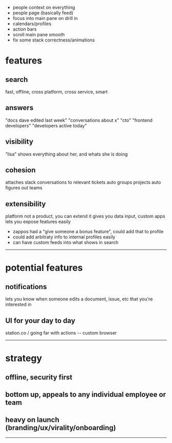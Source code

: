 - people context on everything
- people page (basically feed)
- focus into main pane on drill in
- calendars/profiles
- action bars
- scroll main pane smooth
- fix some stack correctness/animations

# features

## search
fast, offline, cross platform, cross service, smart

## answers
"docs dave edited last week"
"conversations about x"
"cto"
"frontend developers"
"developers active today"

## visibility
"lisa" shows everything about her, and whats she is doing

## cohesion
attaches slack conversations to relevant tickets
auto groups projects
auto figures out teams

## extensibility
platform not a product, you can extend it
gives you data input, custom apps
lets you expose features easily
  - zappos had a "give someone a bonus feature", could add that to profile
  - could add arbitraty info to internal profiles easily
  - can have custom feeds into what shows in search

---

# potential features

## notifications
lets you know when someone edits a document, issue, etc that you're interested in

## UI for your day to day
station.co / going far with actions -- custom browser

---

# strategy

## offline, security first

## bottom up, appeals to any individual employee or team

## heavy on launch (branding/ux/virality/onboarding)

---
